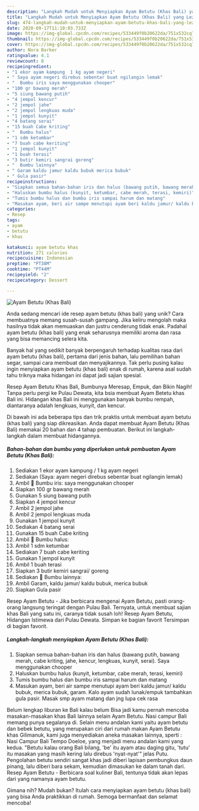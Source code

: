 ```yaml
---
description: "Langkah Mudah untuk Menyiapkan Ayam Betutu (Khas Bali) yang Lezat"
title: "Langkah Mudah untuk Menyiapkan Ayam Betutu (Khas Bali) yang Lezat"
slug: 474-langkah-mudah-untuk-menyiapkan-ayam-betutu-khas-bali-yang-lezat
date: 2020-09-17T11:10:03.733Z
image: https://img-global.cpcdn.com/recipes/533449f0b20622da/751x532cq70/ayam-betutu-khas-bali-foto-resep-utama.jpg
thumbnail: https://img-global.cpcdn.com/recipes/533449f0b20622da/751x532cq70/ayam-betutu-khas-bali-foto-resep-utama.jpg
cover: https://img-global.cpcdn.com/recipes/533449f0b20622da/751x532cq70/ayam-betutu-khas-bali-foto-resep-utama.jpg
author: Nora Barker
ratingvalue: 4.1
reviewcount: 8
recipeingredient:
- "1 ekor ayam kampung  1 kg ayam negeri"
- " Saya ayam negeri direbus sebentar buat ngilangin lemak"
- "  Bumbu iris saya menggunakan chooper"
- "100 gr bawang merah"
- "5 siung bawang putih"
- "4 jempol kencur"
- "2 jempol jahe"
- "2 jempol lengkuas muda"
- "1 jempol kunyit"
- "4 batang serai"
- "15 buah Cabe kriting"
- "  Bumbu halus"
- "1 sdm ketumbar"
- "7 buah cabe keriting"
- "1 jempol kunyit"
- "1 buah terasi"
- "3 butir kemiri sangrai goreng"
- "  Bumbu lainnya"
- " Garam kaldu jamur kaldu bubuk merica bubuk"
- " Gula pasir"
recipeinstructions:
- "Siapkan semua bahan-bahan iris dan halus (bawang putih, bawang merah, cabe kriting, jahe, kencur, lengkuas, kunyit, serai). Saya menggunakan chooper"
- "Haluskan bumbu halus (kunyit, ketumbar, cabe merah, terasi, kemiri)"
- "Tumis bumbu halus dan bumbu iris sampai harum dan matang"
- "Masukan ayam, beri air sampe menutupi ayam beri kaldu jamur/ kaldu bubuk, merica bubuk, garam. Kalo ayam sudah lunak/empuk tambahkan gula pasir. Masak smp ayam matang dan jng lupa cek rasa"
categories:
- Resep
tags:
- ayam
- betutu
- khas

katakunci: ayam betutu khas 
nutrition: 271 calories
recipecuisine: Indonesian
preptime: "PT38M"
cooktime: "PT44M"
recipeyield: "2"
recipecategory: Dessert

---
```



![Ayam Betutu (Khas Bali)](https://img-global.cpcdn.com/recipes/533449f0b20622da/751x532cq70/ayam-betutu-khas-bali-foto-resep-utama.jpg)

Anda sedang mencari ide resep ayam betutu (khas bali) yang unik? Cara membuatnya memang susah-susah gampang. Jika keliru mengolah maka hasilnya tidak akan memuaskan dan justru cenderung tidak enak. Padahal ayam betutu (khas bali) yang enak seharusnya memiliki aroma dan rasa yang bisa memancing selera kita.

Banyak hal yang sedikit banyak berpengaruh terhadap kualitas rasa dari ayam betutu (khas bali), pertama dari jenis bahan, lalu pemilihan bahan segar, sampai cara membuat dan menyajikannya. Tak perlu pusing kalau ingin menyiapkan ayam betutu (khas bali) enak di rumah, karena asal sudah tahu triknya maka hidangan ini dapat jadi sajian spesial.

Resep Ayam Betutu Khas Bali, Bumbunya Meresap, Empuk, dan Bikin Nagih! Tanpa perlu pergi ke Pulau Dewata, kita bsia membuat Ayam Betetu khas Bali ini. Hidangan khas Bali ini menggunakan banyak bumbu rempah, diantaranya adalah lengkuas, kunyit, dan kencur.


Di bawah ini ada beberapa tips dan trik praktis untuk membuat ayam betutu (khas bali) yang siap dikreasikan. Anda dapat membuat Ayam Betutu (Khas Bali) memakai 20 bahan dan 4 tahap pembuatan. Berikut ini langkah-langkah dalam membuat hidangannya.

<!--inarticleads1-->

##### Bahan-bahan dan bumbu yang diperlukan untuk pembuatan Ayam Betutu (Khas Bali):

1. Sediakan 1 ekor ayam kampung / 1 kg ayam negeri
1. Sediakan  (Saya: ayam negeri direbus sebentar buat ngilangin lemak)
1. Ambil  🍄 Bumbu iris: saya menggunakan chooper
1. Siapkan 100 gr bawang merah
1. Gunakan 5 siung bawang putih
1. Siapkan 4 jempol kencur
1. Ambil 2 jempol jahe
1. Ambil 2 jempol lengkuas muda
1. Gunakan 1 jempol kunyit
1. Sediakan 4 batang serai
1. Gunakan 15 buah Cabe kriting
1. Ambil  🍄 Bumbu halus:
1. Ambil 1 sdm ketumbar
1. Sediakan 7 buah cabe keriting
1. Gunakan 1 jempol kunyit
1. Ambil 1 buah terasi
1. Siapkan 3 butir kemiri sangrai/ goreng
1. Sediakan  🍄 Bumbu lainnya:
1. Ambil  Garam, kaldu jamur/ kaldu bubuk, merica bubuk
1. Siapkan  Gula pasir


Resep Ayam Betutu - Jika berbicara mengenai Ayam Betutu, pasti orang-orang langsung teringat dengan Pulau Bali. Ternyata, untuk membuat sajian khas Bali yang satu ini, caranya tidak susah loh! Resep Ayam Betutu, Hidangan Istimewa dari Pulau Dewata. Simpan ke bagian favorit Tersimpan di bagian favorit. 

<!--inarticleads2-->

##### Langkah-langkah menyiapkan Ayam Betutu (Khas Bali):

1. Siapkan semua bahan-bahan iris dan halus (bawang putih, bawang merah, cabe kriting, jahe, kencur, lengkuas, kunyit, serai). Saya menggunakan chooper
1. Haluskan bumbu halus (kunyit, ketumbar, cabe merah, terasi, kemiri)
1. Tumis bumbu halus dan bumbu iris sampai harum dan matang
1. Masukan ayam, beri air sampe menutupi ayam beri kaldu jamur/ kaldu bubuk, merica bubuk, garam. Kalo ayam sudah lunak/empuk tambahkan gula pasir. Masak smp ayam matang dan jng lupa cek rasa


Belum lengkap liburan ke Bali kalau belum Bisa jadi kamu pernah mencoba masakan-masakan khas Bali lainnya selain Ayam Betutu. Nasi campur Bali memang punya segalanya di. Selain menu andalan kami yaitu ayam betutu dan bebek betutu, yang merupakan ciri dari rumah makan Ayam Betutu khas Gilimanuk, kami juga menyediakan aneka masakan lainnya, sperti : Nasi Campur Bali Tempo Doeloe, yang menjadi menu andalan kami yang kedua. &#34;Betutu kalau orang Bali bilang, &#39;be&#39; itu ayam atau daging gitu, &#39;tutu&#39; itu masakan yang masih kering lalu direbus &#39;nyat-nyat&#39;&#34; jelas Putu. Pengolahan betutu sendiri sangat khas jadi diberi lapisan pembungkus daun pinang, lalu diberi bara sekam, kemudian dimasukan ke dalam tanah dari. Resep Ayam Betutu - Berbicara soal kuliner Bali, tentunya tidak akan lepas dari yang namanya ayam betutu. 

Gimana nih? Mudah bukan? Itulah cara menyiapkan ayam betutu (khas bali) yang bisa Anda praktikkan di rumah. Semoga bermanfaat dan selamat mencoba!
